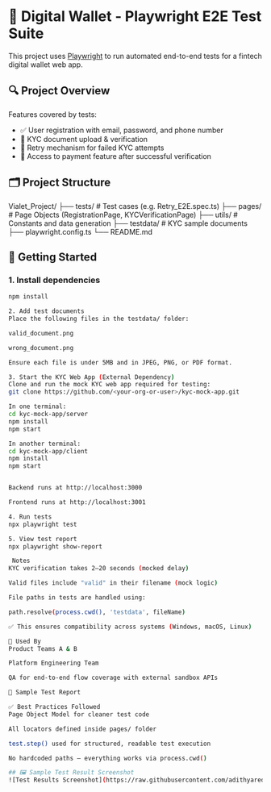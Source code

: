 # 📱 Digital Wallet - Playwright E2E Test Suite

This project uses [Playwright](https://playwright.dev) to run automated end-to-end tests for a fintech digital wallet web app.

## 🔍 Project Overview

Features covered by tests:

- ✅ User registration with email, password, and phone number
- 📄 KYC document upload & verification
- 🔁 Retry mechanism for failed KYC attempts
- 💸 Access to payment feature after successful verification

## 🗂️ Project Structure

Vialet_Project/
├── tests/ # Test cases (e.g. Retry_E2E.spec.ts)
├── pages/ # Page Objects (RegistrationPage, KYCVerificationPage)
├── utils/ # Constants and data generation
├── testdata/ # KYC sample documents
├── playwright.config.ts
└── README.md


## 🚀 Getting Started

### 1. Install dependencies

```bash
npm install

2. Add test documents
Place the following files in the testdata/ folder:

valid_document.png

wrong_document.png

Ensure each file is under 5MB and in JPEG, PNG, or PDF format.

3. Start the KYC Web App (External Dependency)
Clone and run the mock KYC web app required for testing:
git clone https://github.com/<your-org-or-user>/kyc-mock-app.git

In one terminal:
cd kyc-mock-app/server
npm install
npm start

In another terminal:
cd kyc-mock-app/client
npm install
npm start


Backend runs at http://localhost:3000

Frontend runs at http://localhost:3001

4. Run tests
npx playwright test

5. View test report
npx playwright show-report

 Notes
KYC verification takes 2–20 seconds (mocked delay)

Valid files include "valid" in their filename (mock logic)

File paths in tests are handled using:

path.resolve(process.cwd(), 'testdata', fileName)

✅ This ensures compatibility across systems (Windows, macOS, Linux)

🤝 Used By
Product Teams A & B

Platform Engineering Team

QA for end-to-end flow coverage with external sandbox APIs

📸 Sample Test Report

✅ Best Practices Followed
Page Object Model for cleaner test code

All locators defined inside pages/ folder

test.step() used for structured, readable test execution

No hardcoded paths – everything works via process.cwd()

## 🖼️ Sample Test Result Screenshot
![Test Results Screenshot](https://raw.githubusercontent.com/adithyareddye/Digital_Wallet_App_E2E_Testing/master/test-results/test-results-screenshot.png.png)









